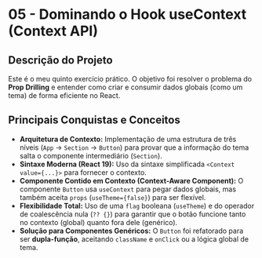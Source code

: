 # 05 - Dominando o Hook useContext (Context API)

## Descrição do Projeto
Este é o meu quinto exercício prático. O objetivo foi resolver o problema do **Prop Drilling** e entender como criar e consumir dados globais (como um tema) de forma eficiente no React. 

## Principais Conquistas e Conceitos
* **Arquitetura de Contexto:** Implementação de uma estrutura de três níveis (`App` -> `Section` -> `Button`) para provar que a informação do tema salta o componente intermediário (`Section`).
* **Sintaxe Moderna (React 19):** Uso da sintaxe simplificada `<Context value={...}>` para fornecer o contexto.
* **Componente Contido em Contexto (Context-Aware Component):** O componente `Button` usa `useContext` para pegar dados globais, mas também aceita `props` (`useTheme={false}`) para ser flexível.
* **Flexibilidade Total:** Uso de uma `flag` booleana (`useTheme`) e do operador de coalescência nula (`?? {}`) para garantir que o botão funcione tanto no contexto (global) quanto fora dele (genérico).
* **Solução para Componentes Genéricos:** O `Button` foi refatorado para ser **dupla-função**, aceitando `className` e `onClick` ou a lógica global de tema.

